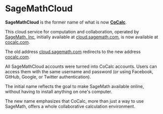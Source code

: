 

# SageMathCloud

**SageMathCloud** is the former name of what is now **<a href="/CoCalc">CoCalc</a>**. 

This cloud service for computation and collaboration, operated by <a href="/SageMathInc">SageMath, Inc</a>, initially available at <a class="https" href="https://cloud.sagemath.com">cloud.sagemath.com</a>, is now available at <a class="https" href="https://cocalc.com">cocalc.com</a>. 

The old address <a class="https" href="https://cloud.sagemath.com">cloud.sagemath.com</a> redirects to the new address <a class="https" href="https://cocalc.com">cocalc.com</a>. 

All SageMathCloud accounts were turned into CoCalc accounts. Users can access them with the same username and password (or using Facebook, GitHub, Google, or Twitter authentication). 

The initial name reflects the goal to make SageMath available online, without having to install anything on one's computer. 

The new name emphasizes that CoCalc, more than just a way to use SageMath, offers a whole collaborative calculation environment. 

